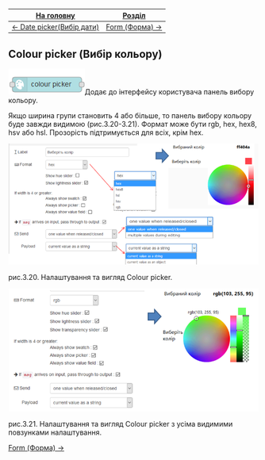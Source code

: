 | [На головну](../)                            | [Розділ](README.md)        |
| -------------------------------------------- | -------------------------- |
| [<- Date picker(Вибір дати)](Date_picker.md) | [Form (Форма) ->](Form.md) |

## Colour picker (Вибір кольору)

![img](media/color_picker.png)Додає до інтерфейсу користувача панель вибору кольору.

Якщо ширина групи становить 4 або більше, то панель вибору кольору буде завжди видимою (рис.3.20-3.21). Формат може бути rgb, hex, hex8, hsv або hsl. Прозорість підтримується для всіх, крім hex. 

![img](media/3_20.png)

рис.3.20. Налаштування та вигляд Colour picker.

![img](media/3_21.png)

рис.3.21. Налаштування та вигляд Colour picker з усіма видимими повзунками налаштування.

[Form (Форма) ->](Form.md)